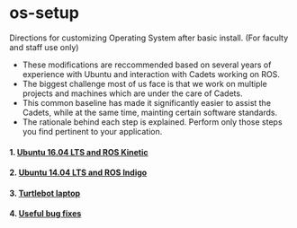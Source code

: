 # os-setup
Directions for customizing Operating System after basic install. (For faculty and staff use only)

- These modifications are reccommended based on several years of experience with Ubuntu and interaction with Cadets working on ROS. 
- The biggest challenge most of us face is that we work on multiple projects and machines which are under the care of Cadets. 
- This common baseline has made it significantly easier to assist the Cadets, while at the same time, mainting certain software standards.
- The rationale behind each step is explained. Perform only those steps you find pertinent to your application. 

#### 1. [Ubuntu 16.04 LTS and ROS Kinetic](https://github.com/westpoint-robotics/os-setup/blob/master/ubuntu16.md)
#### 2. [Ubuntu 14.04 LTS and ROS Indigo](https://github.com/westpoint-robotics/os-setup/blob/master/ubuntu14.md)
#### 3. [Turtlebot laptop](https://github.com/westpoint-robotics/os-setup/blob/master/turtlebot.md)
#### 4. [Useful bug fixes](https://github.com/westpoint-robotics/os-setup/blob/master/bugfixes.md)

